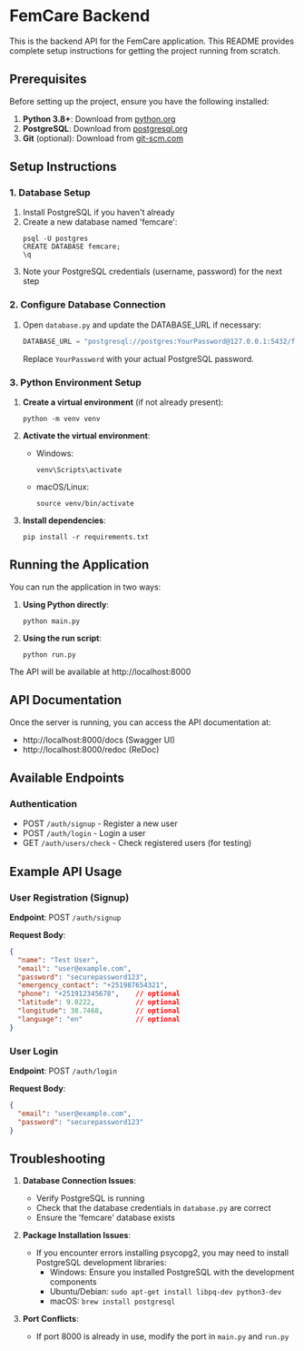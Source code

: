 # FemCare Backend

This is the backend API for the FemCare application. This README provides complete setup instructions for getting the project running from scratch.

## Prerequisites

Before setting up the project, ensure you have the following installed:

1. **Python 3.8+**: Download from [python.org](https://www.python.org/downloads/)
2. **PostgreSQL**: Download from [postgresql.org](https://www.postgresql.org/download/)
3. **Git** (optional): Download from [git-scm.com](https://git-scm.com/downloads)

## Setup Instructions

### 1. Database Setup

1. Install PostgreSQL if you haven't already
2. Create a new database named 'femcare':
   ```
   psql -U postgres
   CREATE DATABASE femcare;
   \q
   ```
3. Note your PostgreSQL credentials (username, password) for the next step

### 2. Configure Database Connection

1. Open `database.py` and update the DATABASE_URL if necessary:
   ```python
   DATABASE_URL = "postgresql://postgres:YourPassword@127.0.0.1:5432/femcare"
   ```
   Replace `YourPassword` with your actual PostgreSQL password.

### 3. Python Environment Setup

1. **Create a virtual environment** (if not already present):
   ```
   python -m venv venv
   ```

2. **Activate the virtual environment**:
   - Windows:
     ```
     venv\Scripts\activate
     ```
   - macOS/Linux:
     ```
     source venv/bin/activate
     ```

3. **Install dependencies**:
   ```
   pip install -r requirements.txt
   ```

## Running the Application

You can run the application in two ways:

1. **Using Python directly**:
   ```
   python main.py
   ```

2. **Using the run script**:
   ```
   python run.py
   ```

The API will be available at http://localhost:8000

## API Documentation

Once the server is running, you can access the API documentation at:
- http://localhost:8000/docs (Swagger UI)
- http://localhost:8000/redoc (ReDoc)

## Available Endpoints

### Authentication
- POST `/auth/signup` - Register a new user
- POST `/auth/login` - Login a user
- GET `/auth/users/check` - Check registered users (for testing)

## Example API Usage

### User Registration (Signup)

**Endpoint**: POST `/auth/signup`

**Request Body**:
```json
{
  "name": "Test User",
  "email": "user@example.com",
  "password": "securepassword123",
  "emergency_contact": "+251987654321",
  "phone": "+251912345678",    // optional
  "latitude": 9.0222,          // optional
  "longitude": 38.7468,        // optional
  "language": "en"             // optional
}
```

### User Login

**Endpoint**: POST `/auth/login`

**Request Body**:
```json
{
  "email": "user@example.com", 
  "password": "securepassword123"
}
```

## Troubleshooting

1. **Database Connection Issues**:
   - Verify PostgreSQL is running
   - Check that the database credentials in `database.py` are correct
   - Ensure the 'femcare' database exists

2. **Package Installation Issues**:
   - If you encounter errors installing psycopg2, you may need to install PostgreSQL development libraries:
     - Windows: Ensure you installed PostgreSQL with the development components
     - Ubuntu/Debian: `sudo apt-get install libpq-dev python3-dev`
     - macOS: `brew install postgresql`

3. **Port Conflicts**:
   - If port 8000 is already in use, modify the port in `main.py` and `run.py` 